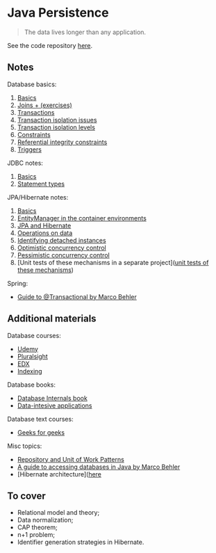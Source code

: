 # Java Persistence

> The data lives longer than any application.

See the code repository [here](https://github.com/kkoltun/dev_notes_code_java_persistence).

## Notes

Database basics:

1. [Basics](database_basics/basics.md)
2. [Joins + (exercises)](database_basics/joins.md)
3. [Transactions](database_basics/transactions.md)
4. [Transaction isolation issues](database_basics/transaction_isolation_issues.md)
5. [Transaction isolation levels](database_basics/transaction_isolation_levels.md)
6. [Constraints](database_basics/constraints.md)
7. [Referential integrity constraints](database_basics/referential_integrity_constraints.md)
8. [Triggers](database_basics/triggers.md)

JDBC notes:
1. [Basics](./jdbc/basics.md)
2. [Statement types](./jdbc/statements.md)

JPA/Hibernate notes:
1. [Basics](hibernate/basics.md)
2. [EntityManager in the container environments](hibernate/container_environments.md)
3. [JPA and Hibernate](./hibernate/jpa_and_hibernate.md)
4. [Operations on data](./hibernate/operations.md)
5. [Identifying detached instances](./hibernate/detached_state.md)
6. [Optimistic concurrency control](./hibernate/optimistic_concurrency_control.md)
7. [Pessimistic concurrency control](./hibernate/pessimistic_concurrency_control.md)
8. [Unit tests of these mechanisms in a separate project]([unit tests of these mechanisms](https://github.com/kkoltun/dev_notes_code_java_persistence/tree/master/src/test/java/com/hr/jpa))

Spring:
* [Guide to @Transactional by Marco Behler](https://www.marcobehler.com/guides/spring-transaction-management-unconventional-guide?utm_source=newsletter&utm_medium=sendy)

## Additional materials

Database courses:
* [Udemy](https://www.udemy.com/course/sqldatabases/?LSNPUBID=JVFxdTr9V80&ranEAID=JVFxdTr9V80&ranMID=39197&ranSiteID=JVFxdTr9V80-KHRhqAzlL6sA0ZbEL2.LQQ)
* [Pluralsight](https://www.pluralsight.com/courses/relational-database-design?aid=7010a000002BWqGAAW&promo=&utm_source=non_branded&utm_medium=digital_paid_search_google&utm_campaign=EMEA_Dynamic&utm_content=&gclid=Cj0KCQjw8amWBhCYARIsADqZJoWfIHbujoqTvoCraoT6Z-erIhC9JOHlYHUN6kuydgNzDaeiX-_ondsaAsKtEALw_wcB)
* [EDX](https://learning.edx.org/course/course-v1:StanfordOnline+SOE.YDB-SQL0001+2T2020/block-v1:StanfordOnline+SOE.YDB-SQL0001+2T2020+type@sequential+block@ee78af0439c642bf8a50ec250504a9c8/block-v1:StanfordOnline+SOE.YDB-SQL0001+2T2020+type@vertical+block@d6b8a5f169f34a7ea09e966b7eb16460)
* [Indexing](https://use-the-index-luke.com/)

Database books:
* [Database Internals book](https://www.amazon.pl/Database-Internals-deep-dive-distributed-systems/dp/1492040347/ref=asc_df_1492040347/?tag=plshogostdde-21&linkCode=df0&hvadid=504549506293&hvpos=&hvnetw=g&hvrand=13540985542486224997&hvpone=&hvptwo=&hvqmt=&hvdev=c&hvdvcmdl=&hvlocint=&hvlocphy=1011347&hvtargid=pla-680768627681&psc=1)
* [Data-intesive applications](https://www.amazon.pl/Designing-Data-Intensive-Applications-Reliable-Maintainable/dp/1449373321/ref=asc_df_1449373321/?tag=plshogostdde-21&linkCode=df0&hvadid=504448955493&hvpos=&hvnetw=g&hvrand=13540985542486224997&hvpone=&hvptwo=&hvqmt=&hvdev=c&hvdvcmdl=&hvlocint=&hvlocphy=1011347&hvtargid=pla-432535594773&psc=1)

Database text courses:
* [Geeks for geeks](https://www.geeksforgeeks.org/dbms/?ref=lbp)

Misc topics:
* [Repository and Unit of Work Patterns](https://www.programmingwithwolfgang.com/repository-and-unit-of-work-pattern/)
* [A guide to accessing databases in Java by Marco Behler](https://www.marcobehler.com/guides/a-guide-to-accessing-databases-in-java)
* [Hibernate architecture]([here](https://docs.jboss.org/hibernate/entitymanager/3.5/reference/en/html/architecture.html)

## To cover

* Relational model and theory;
* Data normalization;
* CAP theorem;
* n+1 problem;
* Identifier generation strategies in Hibernate.

